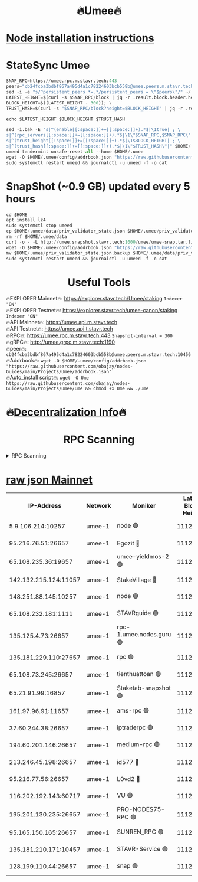 <h1 align="center"> 🔥Umee🔥</h1>


[Node installation instructions](https://github.com/obajay/nodes-Guides/tree/main/Projects/Umee)
=
# StateSync Umee
```python
SNAP_RPC=https://umee.rpc.m.stavr.tech:443
peers="cb24fcba3bdbf867a495d4a1c78224603bcb558b@umee.peers.m.stavr.tech:10456"
sed -i -e "s/^persistent_peers *=.*/persistent_peers = \"$peers\"/" ~/.umee/config/config.toml
LATEST_HEIGHT=$(curl -s $SNAP_RPC/block | jq -r .result.block.header.height); \
BLOCK_HEIGHT=$((LATEST_HEIGHT - 300)); \
TRUST_HASH=$(curl -s "$SNAP_RPC/block?height=$BLOCK_HEIGHT" | jq -r .result.block_id.hash)

echo $LATEST_HEIGHT $BLOCK_HEIGHT $TRUST_HASH

sed -i.bak -E "s|^(enable[[:space:]]+=[[:space:]]+).*$|\1true| ; \
s|^(rpc_servers[[:space:]]+=[[:space:]]+).*$|\1\"$SNAP_RPC,$SNAP_RPC\"| ; \
s|^(trust_height[[:space:]]+=[[:space:]]+).*$|\1$BLOCK_HEIGHT| ; \
s|^(trust_hash[[:space:]]+=[[:space:]]+).*$|\1\"$TRUST_HASH\"|" $HOME/.umee/config/config.toml
umeed tendermint unsafe-reset-all --home $HOME/.umee
wget -O $HOME/.umee/config/addrbook.json "https://raw.githubusercontent.com/obajay/nodes-Guides/main/Projects/Umee/addrbook.json"
sudo systemctl restart umeed && journalctl -u umeed -f -o cat
```
# SnapShot (~0.9 GB) updated every 5 hours
```python
cd $HOME
apt install lz4
sudo systemctl stop umeed
cp $HOME/.umee/data/priv_validator_state.json $HOME/.umee/priv_validator_state.json.backup
rm -rf $HOME/.umee/data
curl -o - -L http://umee.snapshot.stavr.tech:1000/umee/umee-snap.tar.lz4 | lz4 -c -d - | tar -x -C $HOME/.umee --strip-components 2
wget -O $HOME/.umee/config/addrbook.json "https://raw.githubusercontent.com/obajay/nodes-Guides/main/Projects/Umee/addrbook.json"
mv $HOME/.umee/priv_validator_state.json.backup $HOME/.umee/data/priv_validator_state.json
sudo systemctl restart umeed && journalctl -u umeed -f -o cat
```
 <h1 align="center"> Useful Tools</h1>

🔥EXPLORER Mainnet🔥:      https://explorer.stavr.tech/Umee/staking             `Indexer "ON"` \
🔥EXPLORER Testnet🔥:        https://explorer.stavr.tech/umee-canon/staking      `Indexer "ON"` \
🔥API Mainnet🔥:                   https://umee.api.m.stavr.tech \
🔥API Testnet🔥:                     https://umee.api.t.stavr.tech \
🔥RPC🔥:                           https://umee.rpc.m.stavr.tech:443                     `Snapshot-interval = 300` \
🔥gRPC🔥:                              http://umee.grpc.m.stavr.tech:1190 \
🔥peer🔥:                     `cb24fcba3bdbf867a495d4a1c78224603bcb558b@umee.peers.m.stavr.tech:10456` \
🔥Addrbook🔥:    ```wget -O $HOME/.umee/config/addrbook.json "https://raw.githubusercontent.com/obajay/nodes-Guides/main/Projects/Umee/addrbook.json"``` \
🔥Auto_install script🔥: ```wget -O Ume https://raw.githubusercontent.com/obajay/nodes-Guides/main/Projects/Umee/Ume && chmod +x Ume && ./Ume```

🔥[Decentralization Info](https://github.com/obajay/StateSync-snapshots/tree/main/Projects/Umee/Decentralization)🔥
=

<h1 align="center"> RPC Scanning</h1>

<details>
<summary>RPC Scanning</summary>

<h2 align="center"> We scan nodes in real time every 4 hours. And we provide the final result of RPC endpoints.
We cannot influence the operation of these nodes in any way. </h2>


```python
If Voting Power is higher than 0 --> then the Node is a validator of the network and may be subject to attack and be a potential threat to the chain.
```
```python
We marked such validators with a red symbol
```

</details>

[raw json Mainnet](https://rpc-check.umeem.stavr.tech/umeem/rpc-umeem-result.json)
=



<table><tr><th>IP-Address</th><th>Network</th><th>Moniker</th><th>Latest Block Height</th><th>Earliest Block Height</th><th>Catching Up</th><th>Tx Index</th><th>Voting Power</th><th>Scan Time</th></tr><tr><td>5.9.106.214:10257</td><td>umee-1</td><td>node 🟢</td><td>11129505</td><td>7942001</td><td>False</td><td>on</td><td>0</td><td>2024-03-22T08:33:54.409246639UTC</td></tr><tr><td>95.216.76.51:26657</td><td>umee-1</td><td>Egozit 🔴</td><td>11129514</td><td>8262001</td><td>False</td><td>off</td><td>38789539</td><td>2024-03-22T08:34:44.612143575UTC</td></tr><tr><td>65.108.235.36:19657</td><td>umee-1</td><td>umee-yieldmos-2 🟢</td><td>11129471</td><td>9575548</td><td>False</td><td>on</td><td>0</td><td>2024-03-22T08:30:31.389014001UTC</td></tr><tr><td>142.132.215.124:11057</td><td>umee-1</td><td>StakeVillage 🔴</td><td>11129533</td><td>10027726</td><td>False</td><td>on</td><td>1758589</td><td>2024-03-22T08:36:42.054419693UTC</td></tr><tr><td>148.251.88.145:10257</td><td>umee-1</td><td>node 🟢</td><td>11129484</td><td>10179652</td><td>False</td><td>on</td><td>0</td><td>2024-03-22T08:31:46.226838229UTC</td></tr><tr><td>65.108.232.181:1111</td><td>umee-1</td><td>STAVRguide 🟢</td><td>11129469</td><td>10560001</td><td>False</td><td>on</td><td>0</td><td>2024-03-22T08:30:14.666676814UTC</td></tr><tr><td>135.125.4.73:26657</td><td>umee-1</td><td>rpc-1.umee.nodes.guru 🟢</td><td>11129514</td><td>10691018</td><td>False</td><td>on</td><td>0</td><td>2024-03-22T08:34:46.991308231UTC</td></tr><tr><td>135.181.229.110:27657</td><td>umee-1</td><td>rpc 🟢</td><td>11129479</td><td>10754071</td><td>False</td><td>on</td><td>0</td><td>2024-03-22T08:31:19.259167665UTC</td></tr><tr><td>65.108.73.245:26657</td><td>umee-1</td><td>tienthuattoan 🟢</td><td>11129494</td><td>10787155</td><td>False</td><td>on</td><td>0</td><td>2024-03-22T08:32:47.176046532UTC</td></tr><tr><td>65.21.91.99:16857</td><td>umee-1</td><td>Staketab-snapshot 🟢</td><td>11129495</td><td>10910001</td><td>False</td><td>off</td><td>0</td><td>2024-03-22T08:32:55.784819605UTC</td></tr><tr><td>161.97.96.91:11657</td><td>umee-1</td><td>ams-rpc 🟢</td><td>11129525</td><td>10929930</td><td>False</td><td>on</td><td>0</td><td>2024-03-22T08:35:53.441031114UTC</td></tr><tr><td>37.60.244.38:26657</td><td>umee-1</td><td>iptraderpc 🟢</td><td>11129479</td><td>11013104</td><td>False</td><td>on</td><td>0</td><td>2024-03-22T08:31:16.849830962UTC</td></tr><tr><td>194.60.201.146:26657</td><td>umee-1</td><td>medium-rpc 🟢</td><td>11129486</td><td>11013104</td><td>False</td><td>on</td><td>0</td><td>2024-03-22T08:32:01.244460453UTC</td></tr><tr><td>213.246.45.198:26657</td><td>umee-1</td><td>id577 🔴</td><td>11129484</td><td>11029001</td><td>False</td><td>on</td><td>35123631</td><td>2024-03-22T08:31:48.557003276UTC</td></tr><tr><td>95.216.77.56:26657</td><td>umee-1</td><td>L0vd2 🔴</td><td>11129525</td><td>11029525</td><td>False</td><td>off</td><td>38532235</td><td>2024-03-22T08:35:53.183201820UTC</td></tr><tr><td>116.202.192.143:60717</td><td>umee-1</td><td>VU 🟢</td><td>11129476</td><td>11042001</td><td>False</td><td>off</td><td>0</td><td>2024-03-22T08:30:57.044241854UTC</td></tr><tr><td>195.201.130.235:26657</td><td>umee-1</td><td>PRO-NODES75-RPC 🟢</td><td>11129503</td><td>11071831</td><td>False</td><td>on</td><td>0</td><td>2024-03-22T08:33:43.752047316UTC</td></tr><tr><td>95.165.150.165:26657</td><td>umee-1</td><td>SUNREN_RPC 🟢</td><td>11129525</td><td>11086378</td><td>False</td><td>on</td><td>0</td><td>2024-03-22T08:35:52.845551910UTC</td></tr><tr><td>135.181.210.171:10457</td><td>umee-1</td><td>STAVR-Service 🟢</td><td>11129518</td><td>11126601</td><td>False</td><td>on</td><td>0</td><td>2024-03-22T08:35:10.036508466UTC</td></tr><tr><td>128.199.110.44:26657</td><td>umee-1</td><td>snap 🟢</td><td>11129523</td><td>11127949</td><td>False</td><td>off</td><td>0</td><td>2024-03-22T08:35:37.931353565UTC</td></tr></table>
